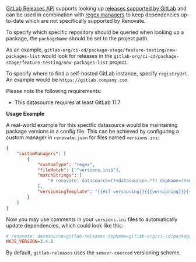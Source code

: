 [GitLab Releases API](https://docs.gitlab.com/ee/api/releases/) supports looking up [releases supported by GitLab](https://docs.gitlab.com/ee/user/project/releases/) and can be used in combination with [regex managers](../../manager/regex/index.md) to keep dependencies up-to-date which are not specifically supported by Renovate.

To specify which specific repository should be queried when looking up a package, the `packageName` should be set to the project path.

As an example, `gitlab-org/ci-cd/package-stage/feature-testing/new-packages-list` would look for releases in the `gitlab-org/ci-cd/package-stage/feature-testing/new-packages-list` project.

To specify where to find a self-hosted GitLab instance, specify `registryUrl`.
An example would be `https://gitlab.company.com`.

Please note the following requirements:

-   This datasource requires at least GitLab 11.7

**Usage Example**

A real-world example for this specific datasource would be maintaining package versions in a config file.
This can be achieved by configuring a custom manager in `renovate.json` for files named `versions.ini`:

```json
{
    "customManagers": [
        {
            "customType": "regex",
            "fileMatch": ["^versions.ini$"],
            "matchStrings": [
                "# renovate: datasource=(?<datasource>.*?) depName=(?<depName>.*?)( versioning=(?<versioning>.*?))?( registryUrl=(?<registryUrl>.*?))?\\s.*?_VERSION=(?<currentValue>.*)\\s"
            ],
            "versioningTemplate": "{{#if versioning}}{{{versioning}}}{{else}}semver{{/if}}"
        }
    ]
}
```

Now you may use comments in your `versions.ini` files to automatically update dependencies, which could look like this:

```ini
# renovate: datasource=gitlab-releases depName=gitlab-org/ci-cd/package-stage/feature-testing/new-packages-list versioning=semver registryUrl=https://gitlab.com
NKJS_VERSION=3.4.0
```

By default, `gitlab-releases` uses the `semver-coerced` versioning scheme.
